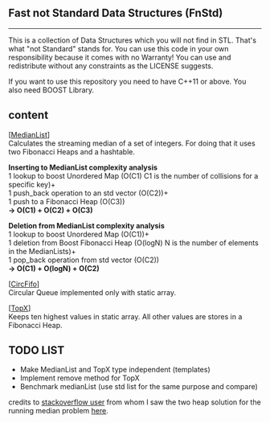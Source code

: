 Fast not Standard Data Structures (FnStd)
-----------------------------
-----

This is a collection of Data Structures which you will not find in STL. That's what "not Standard" stands for. You can use this code in your own responsibility because it comes with no Warranty! You can use and redistribute without any constraints as the LICENSE suggests.

If you want to use this repository you need to have C++11 or above. You also need BOOST Library.

content
--
[[MedianList](https://github.com/PGryllos/FnStd/tree/master/MedianList)]<br>Calculates the streaming median of a set of integers. For doing that it uses two Fibonacci Heaps and a hashtable.

<b>Inserting to MedianList complexity analysis</b><br>1 lookup to boost Unordered Map (O(C1) C1 is the number of collisions for a specific key)+<br>1 push_back operation to an std vector (O(C2))+<br>1 push to a Fibonacci Heap (O(C3))<br><b>-> O(C1) + O(C2) + O(C3)</b>

<b>Deletion from MedianList complexity analysis</b><br>1 lookup to boost Unordered Map (O(C1))+<br>1 deletion from Boost Fibonacci Heap (O(logN) N is the number of elements in the MedianLists)+<br>1 pop_back operation from std vector (O(C2))<br><b>-> O(C1) + O(logN) + O(C2)</b>

[[CircFifo](https://github.com/PGryllos/FnStd/tree/master/CircFifo)]<br>Circular Queue implemented only with static array.

[[TopX](https://github.com/PGryllos/FnStd/tree/master/TopX)]<br>Keeps ten highest values in static array. All other values are stores in a Fibonacci Heap.


TODO LIST
--
* Make MedianList and TopX type independent (templates)<br>
* Implement remove method for TopX<br>
* Benchmark medianList (use std list for the same purpose and compare)<br>


credits to [stackoverflow user](http://stackoverflow.com/users/448810/user448810) from whom I saw the two heap solution for the running median problem  [here](http://stackoverflow.com/a/10931091/4068678).
